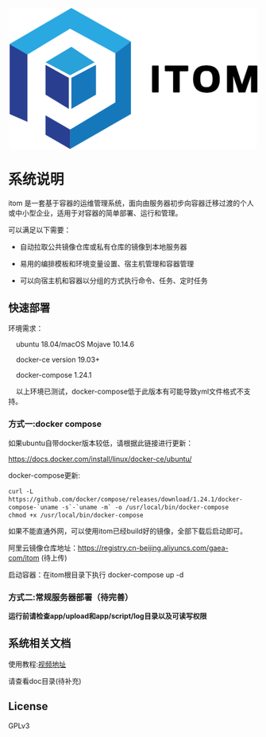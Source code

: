 <p align="center">
    <img src="python-itom-task/assets/itom_logo.png" width="500" hegiht="313" align=center>
</p>

# 系统说明
itom 是一套基于容器的运维管理系统，面向由服务器初步向容器迁移过渡的个人或中小型企业，适用于对容器的简单部署、运行和管理。

可以满足以下需要：
- 自动拉取公共镜像仓库或私有仓库的镜像到本地服务器
     
- 易用的编排模板和环境变量设置、宿主机管理和容器管理
    
- 可以向宿主机和容器以分组的方式执行命令、任务、定时任务
       
## 快速部署

环境需求：  
  
&nbsp;&nbsp;&nbsp;&nbsp;ubuntu 18.04/macOS Mojave 10.14.6  

&nbsp;&nbsp;&nbsp;&nbsp;docker-ce version 19.03+  

&nbsp;&nbsp;&nbsp;&nbsp;docker-compose 1.24.1  
            
&nbsp;&nbsp;&nbsp;&nbsp;以上环境已测试，docker-compose低于此版本有可能导致yml文件格式不支持。

### 方式一:docker compose
   
如果ubuntu自带docker版本较低，请根据此链接进行更新：

<https://docs.docker.com/install/linux/docker-ce/ubuntu/>
   
docker-compose更新:
   
```text
curl -L https://github.com/docker/compose/releases/download/1.24.1/docker-compose-`uname -s`-`uname -m` -o /usr/local/bin/docker-compose
chmod +x /usr/local/bin/docker-compose
```
   
如果不能直通外网，可以使用itom已经build好的镜像，全部下载后启动即可。

阿里云镜像仓库地址：<https://registry.cn-beijing.aliyuncs.com/gaea-com/itom> (待上传)
   
启动容器：在itom根目录下执行 docker-compose up -d
  
### 方式二:常规服务器部署（待完善）
   
**运行前请检查app/upload和app/script/log目录以及可读写权限**
   
##  系统相关文档
  使用教程:[视频地址](https://bilibili.com/video/xxxxxx)
  
  请查看doc目录(待补充)  
   
##  License 
  GPLv3



